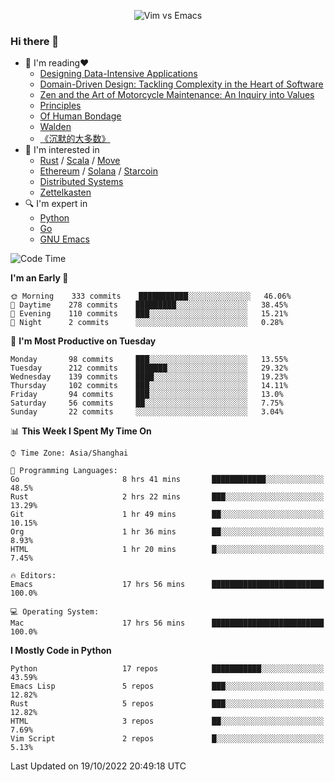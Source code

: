 <p align="center">
    <img src="https://gist.githubusercontent.com/coldnight/e696baffb094e71c96cb302118878eae/raw/40ea5053a6f66cc65f90f437e4173497da225958/banner.gif" alt="Vim vs Emacs" />
</p>

### Hi there 👋

- 📖 I'm reading❤️
    + [Designing Data-Intensive Applications](https://www.oreilly.com/library/view/designing-data-intensive-applications/9781491903063/)
    + [Domain-Driven Design: Tackling Complexity in the Heart of Software](https://www.dddcommunity.org/book/evans_2003/)
    + [Zen and the Art of Motorcycle Maintenance: An Inquiry into Values](https://en.wikipedia.org/wiki/Zen_and_the_Art_of_Motorcycle_Maintenance)
    + [Principles](https://www.principles.com/)
    + [Of Human Bondage](https://en.wikipedia.org/wiki/Of_Human_Bondage)
    + [Walden](https://en.wikipedia.org/wiki/Walden)
    + [《沉默的大多数》](https://en.wikipedia.org/wiki/Silent_majority)
- 🌱 I'm interested in
    + [Rust](https://www.rust-lang.org/) / [Scala](https://www.scala-lang.org/) / [Move](https://github.com/move-language/move/)
    + [Ethereum](https://ethereum.org/en/) / [Solana](https://solana.com/) / [Starcoin](https://github.com/starcoinorg/starcoin)
	+ [Distributed Systems](https://www.linuxzen.com/notes/topics/20200320174417_%E5%88%86%E5%B8%83%E5%BC%8F/)
	+ [Zettelkasten](https://www.linuxzen.com/notes/notes/20220120080920-slip_box/)
- 🔍 I'm expert in
    + [Python](https://www.python.org/)
    + [Go](https://go.dev/)
    + [GNU Emacs](https://www.gnu.org/software/emacs/)

<!--START_SECTION:waka-->
![Code Time](http://img.shields.io/badge/Code%20Time-1%2C633%20hrs%2046%20mins-blue)

**I'm an Early 🐤** 

```text
🌞 Morning    333 commits    ███████████░░░░░░░░░░░░░░   46.06% 
🌆 Daytime    278 commits    █████████░░░░░░░░░░░░░░░░   38.45% 
🌃 Evening    110 commits    ███░░░░░░░░░░░░░░░░░░░░░░   15.21% 
🌙 Night      2 commits      ░░░░░░░░░░░░░░░░░░░░░░░░░   0.28%

```
📅 **I'm Most Productive on Tuesday** 

```text
Monday       98 commits     ███░░░░░░░░░░░░░░░░░░░░░░   13.55% 
Tuesday      212 commits    ███████░░░░░░░░░░░░░░░░░░   29.32% 
Wednesday    139 commits    ████░░░░░░░░░░░░░░░░░░░░░   19.23% 
Thursday     102 commits    ███░░░░░░░░░░░░░░░░░░░░░░   14.11% 
Friday       94 commits     ███░░░░░░░░░░░░░░░░░░░░░░   13.0% 
Saturday     56 commits     ██░░░░░░░░░░░░░░░░░░░░░░░   7.75% 
Sunday       22 commits     ░░░░░░░░░░░░░░░░░░░░░░░░░   3.04%

```


📊 **This Week I Spent My Time On** 

```text
⌚︎ Time Zone: Asia/Shanghai

💬 Programming Languages: 
Go                       8 hrs 41 mins       ████████████░░░░░░░░░░░░░   48.5% 
Rust                     2 hrs 22 mins       ███░░░░░░░░░░░░░░░░░░░░░░   13.29% 
Git                      1 hr 49 mins        ██░░░░░░░░░░░░░░░░░░░░░░░   10.15% 
Org                      1 hr 36 mins        ██░░░░░░░░░░░░░░░░░░░░░░░   8.93% 
HTML                     1 hr 20 mins        █░░░░░░░░░░░░░░░░░░░░░░░░   7.45%

🔥 Editors: 
Emacs                    17 hrs 56 mins      █████████████████████████   100.0%

💻 Operating System: 
Mac                      17 hrs 56 mins      █████████████████████████   100.0%

```

**I Mostly Code in Python** 

```text
Python                   17 repos            ███████████░░░░░░░░░░░░░░   43.59% 
Emacs Lisp               5 repos             ███░░░░░░░░░░░░░░░░░░░░░░   12.82% 
Rust                     5 repos             ███░░░░░░░░░░░░░░░░░░░░░░   12.82% 
HTML                     3 repos             ██░░░░░░░░░░░░░░░░░░░░░░░   7.69% 
Vim Script               2 repos             █░░░░░░░░░░░░░░░░░░░░░░░░   5.13%

```



 Last Updated on 19/10/2022 20:49:18 UTC
<!--END_SECTION:waka-->
